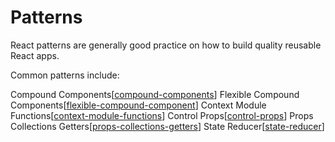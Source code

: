 # Patterns

React patterns are generally good practice on how to build quality reusable React apps.

Common patterns include:

Compound Components[[compound-components]]
Flexible Compound Components[[flexible-compound-component]]
Context Module Functions[[context-module-functions]]
Control Props[[control-props]]
Props Collections Getters[[props-collections-getters]]
State Reducer[[state-reducer]]

[//begin]: # "Autogenerated link references for markdown compatibility"
[compound-components]: compound-components.md "Compound Components"
[flexible-compound-component]: flexible-compound-component.md "Flexible Compound Components"
[context-module-functions]: context-module-functions.md "Context Module Functions"
[control-props]: control-props.md "Control Props"
[props-collections-getters]: props-collections-getters.md "Prop Collections and Getters"
[state-reducer]: state-reducer.md "State Reducer"
[//end]: # "Autogenerated link references"